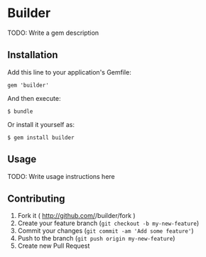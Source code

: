 # Builder

TODO: Write a gem description

## Installation

Add this line to your application's Gemfile:

    gem 'builder'

And then execute:

    $ bundle

Or install it yourself as:

    $ gem install builder

## Usage

TODO: Write usage instructions here

## Contributing

1. Fork it ( http://github.com/<my-github-username>/builder/fork )
2. Create your feature branch (`git checkout -b my-new-feature`)
3. Commit your changes (`git commit -am 'Add some feature'`)
4. Push to the branch (`git push origin my-new-feature`)
5. Create new Pull Request
